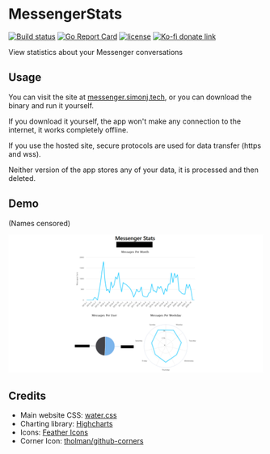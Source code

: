# MessengerStats

[![Build status](https://github.com/psidex/MessengerStats/workflows/CI/badge.svg)](https://github.com/psidex/MessengerStats/actions)
[![Go Report Card](https://goreportcard.com/badge/github.com/psidex/MessengerStats)](https://goreportcard.com/report/github.com/psidex/MessengerStats)
[![license](https://img.shields.io/github/license/psidex/MessengerStats.svg)](./LICENSE)
[![Ko-fi donate link](https://img.shields.io/badge/Support%20Me-Ko--fi-orange.svg?style=flat&colorA=35383d)](https://ko-fi.com/M4M18XB1)

View statistics about your Messenger conversations

## Usage

You can visit the site at [messenger.simonj.tech](https://messenger.simonj.tech/), or you can download the binary and run it yourself.

If you download it yourself, the app won't make any connection to the internet, it works completely offline.

If you use the hosted site, secure protocols are used for data transfer (https and wss).

Neither version of the app stores any of your data, it is processed and then deleted.

## Demo

(Names censored)

![demonstration image](demo.png)

## Credits

- Main website CSS: [water.css](https://watercss.kognise.dev/)
- Charting library: [Highcharts](https://www.highcharts.com/)
- Icons: [Feather Icons](https://feathericons.com/)
- Corner Icon: [tholman/github-corners](https://github.com/tholman/github-corners)
